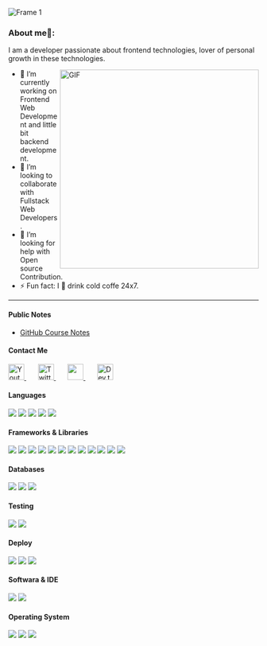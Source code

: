 ![Frame 1](https://github-production-user-asset-6210df.s3.amazonaws.com/47135307/392027428-f5bd0794-3032-4403-9613-b39ef3aa9501.jpg?X-Amz-Algorithm=AWS4-HMAC-SHA256&X-Amz-Credential=AKIAVCODYLSA53PQK4ZA%2F20241203%2Fus-east-1%2Fs3%2Faws4_request&X-Amz-Date=20241203T152633Z&X-Amz-Expires=300&X-Amz-Signature=6ad5157a970f3291d69da1d22493ea4279a0644921b1f28df3fc1a85ac43b920&X-Amz-SignedHeaders=host)

### About me🧑:
I am a developer passionate about frontend technologies, lover of personal growth in these technologies.<br/>

<img align="right" alt="GIF" src="https://github-production-user-asset-6210df.s3.amazonaws.com/47135307/392029308-bb6746a1-8f68-4770-8a7d-245a9acad835.png?X-Amz-Algorithm=AWS4-HMAC-SHA256&X-Amz-Credential=AKIAVCODYLSA53PQK4ZA%2F20241203%2Fus-east-1%2Fs3%2Faws4_request&X-Amz-Date=20241203T153118Z&X-Amz-Expires=300&X-Amz-Signature=d6d87c74f084e1124d974ed60d41116713b03cfeb93718aa5a5eb6ee8372465a&X-Amz-SignedHeaders=host" width="400" height="400" />

- 🔭 I’m currently working on Frontend Web Development and little bit backend development.
- 👯 I’m looking to collaborate with Fullstack Web Developers.
- 🤔 I’m looking for help with Open source Contribution.
- ⚡ Fun fact: I 💖 drink cold coffe 24x7.

<hr/>

<h4>Public Notes</h4>

- [GitHub Course Notes](https://fate-tote-484.notion.site/Curso-De-Git-GitHub-7e589fccfb91469585d7bab1883e7c87?pvs=4)

<h4> Contact Me </h4>

<p align="">
  <a href="https://www.facebook.com/c/soyronyvargas">
    <img width="32px" alt="Youtube" title="Youtube" src="https://user-images.githubusercontent.com/47135307/182044444-630c5375-5f99-427c-8135-cf9710577aaf.png"/>
  </a>
  &#8287;&#8287;&#8287;&#8287;&#8287;
  <a href="https://www.instagram.com/avispaculonai">
    <img width="32px" alt="Twitter" title="Twitter" src="https://user-images.githubusercontent.com/47135307/182044533-faa068da-5b2c-4914-a5cf-5d362b4090bc.png"/>
  </a>
  &#8287;&#8287;&#8287;&#8287;&#8287;
  <a href="https://soyronyvargas.netlify.app" alt="Dev Pro Tips Discussion & Support Server">
    <img width="32px" src="https://user-images.githubusercontent.com/47135307/182044685-c0e28564-ce41-4ce9-a68c-b31953cbd766.png"/>
  </a>
  &#8287;&#8287;&#8287;&#8287;&#8287;
  <a href="https://www.pinterest.com.mx/slianpoint">
    <img width="32px" alt="Dev.to" title="DenverCoder1 Dev.to" src="https://user-images.githubusercontent.com/47135307/182044669-9c075451-6eb7-430a-bf98-1ed0bf21d372.png">
  </a>

</p>


<h4> Languages </h4>
<span> 
  <img src="https://img.shields.io/badge/HTML5-4C6E7C?style=for-the-badge&logo=html5&logoColor=black">
  <img src="https://img.shields.io/badge/CSS3-4C6E7C?style=for-the-badge&logo=css3&logoColor=black">
  <img src="https://img.shields.io/badge/JavaScript-4C6E7C?style=for-the-badge&logo=javascript&logoColor=black">
  <img src="https://img.shields.io/badge/Python-4C6E7C?style=for-the-badge&logo=javascript&logoColor=black">
  <img src="https://img.shields.io/badge/Typescript-4C6E7C?style=for-the-badge&logo=Typescript&logoColor=black">
  
</span>
<h4> Frameworks & Libraries </h4>
<span>
  
  <img src="https://img.shields.io/badge/Express.js-4C6E7C?style=for-the-badge&logo=express&logoColor=black">
  <img src="https://img.shields.io/badge/Yarn-4C6E7C?style=for-the-badge&logo=yarn&logoColor=black">
  <img src="https://img.shields.io/badge/npm-4C6E7C?style=for-the-badge&logo=npm&logoColor=black&Color=black">
  <img src="https://img.shields.io/badge/Node.js-4C6E7C?style=for-the-badge&logo=nodedotjs&logoColor=black">
  <img src="https://img.shields.io/badge/React-4C6E7C?style=for-the-badge&logo=react&logoColor=black">
  <img src="https://img.shields.io/badge/Next-4C6E7C?style=for-the-badge&logo=Next.js&logoColor=black">
  <img src="https://img.shields.io/badge/Bootstrap-4C6E7C?style=for-the-badge&logo=bootstrap&logoColor=black">
  <img src="https://img.shields.io/badge/Bulma-4C6E7C?style=for-the-badge&logo=Bulma&logoColor=black">
  <img src="https://img.shields.io/badge/Mui-4C6E7C?style=for-the-badge&logo=MUI&logoColor=black">
  <img src="https://img.shields.io/badge/Sass-4C6E7C?style=for-the-badge&logo=Sass&logoColor=black">
  <img src="https://img.shields.io/badge/Webpack-4C6E7C?style=for-the-badge&logo=Webpack&logoColor=black">
  <img src="https://img.shields.io/badge/Gulp-4C6E7C?style=for-the-badge&logo=Gulp&logoColor=black">
</span>

<h4> Databases </h4>
<span>
  <img src="https://img.shields.io/badge/MySQL-4C6E7C?style=for-the-badge&logo=mysql&logoColor=black">
  <img src="https://img.shields.io/badge/Firebase-4C6E7C?style=for-the-badge&logo=Firebase&logoColor=black">
  <img src="https://img.shields.io/badge/MongoDB-4C6E7C?style=for-the-badge&logo=mongodb&logoColor=black">
</span>

<h4> Testing </h4>
<span>
  <img src="https://img.shields.io/badge/Cypress-4C6E7C?style=for-the-badge&logo=Cypress&logoColor=black">
  <img src="https://img.shields.io/badge/Jest-4C6E7C?style=for-the-badge&logo=Jest&logoColor=black">
</span>

<h4> Deploy </h4>
<span>
  <img src="https://img.shields.io/badge/Netlify-4C6E7C?style=for-the-badge&logo=Netlify&logoColor=black">
  <img src="https://img.shields.io/badge/Heroku-4C6E7C?style=for-the-badge&logo=Heroku&logoColor=black">
  <img src="https://img.shields.io/badge/GitHub Pages-4C6E7C?style=for-the-badge&logo=GitHub+Pages&logoColor=black">
</span>

<h4> Softwara & IDE </h4>
<span>
<img src="https://img.shields.io/badge/Visual_Studio_Code-4C6E7C?style=for-the-badge&logo=visual%20studio%20code&logoColor=black">
<img src="https://img.shields.io/badge/Git-4C6E7C?style=for-the-badge&logo=git&Color=black&logoColor=black">

<h4> Operating System </h4>
<span>
  <img src="https://img.shields.io/badge/Linux-4C6E7C?style=for-the-badge&logo=linux&logoColor=black">
  <img src="https://img.shields.io/badge/MacOS-4C6E7C?style=for-the-badge&logo=macos&logoColor=black">
  <img src="https://img.shields.io/badge/Windows-4C6E7C?style=for-the-badge&logo=windows&logoColor=black">
</span>

